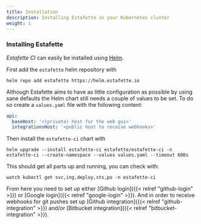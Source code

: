 ```yaml
---
title: Installation
description: Installing Estafette in your Kubernetes cluster
weight: 1
---
```


### Installing Estafette

_Estafette CI_ can easily be installed using [Helm](https://helm.sh/).


First add the `estafette` helm repository with

```
helm repo add estafette https://helm.estafette.io
```

Although Estafette aims to have as little configuration as possible by using sane defaults the Helm chart still needs a couple of values to be set. To do so create a `values.yaml` file with the following content:

```yaml
api:
  baseHost: '<(private) host for the web gui>'
  integrationsHost: '<public host to receive webhooks>'
```

Then install the `estafette-ci` chart with

```
helm upgrade --install estafette-ci estafette/estafette-ci -n estafette-ci --create-namespace --values values.yaml --timeout 600s
```

This should get all parts up and running, you can check with:

```
watch kubectl get svc,ing,deploy,sts,po -n estafette-ci
```

From here you need to set up either [Github login]({{< relref "github-login" >}}) or [Google login]({{< relref "google-login" >}}). And in order to receive webhooks for git pushes set up [Github integration]({{< relref "github-integration" >}}) and/or [Bitbucket integration]({{< relref "bitbucket-integration" >}}).